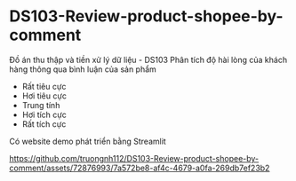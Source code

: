 # DS103-Review-product-shopee-by-comment

Đồ án thu thập và tiền xử lý dữ liệu - DS103
Phân tích độ hài lòng của khách hàng thông qua bình luận của sản phẩm
  - Rất tiêu cực
  - Hơi tiêu cực
  - Trung tính
  - Hơi tích cực
  - Rất tích cực
 
Có website demo phát triển bằng Streamlit



https://github.com/truongnh112/DS103-Review-product-shopee-by-comment/assets/72876993/7a572be8-af4c-4679-a0fa-269db7ef23b2

